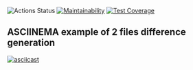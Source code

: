 ![Actions Status](https://github.com/sahaviev/frontend-project-lvl2/workflows/Base%20check/badge.svg)
[![Maintainability](https://api.codeclimate.com/v1/badges/b09d8e9d0dfb452ed3e3/maintainability)](https://codeclimate.com/github/sahaviev/frontend-project-lvl2/maintainability)
[![Test Coverage](https://api.codeclimate.com/v1/badges/b09d8e9d0dfb452ed3e3/test_coverage)](https://codeclimate.com/github/sahaviev/frontend-project-lvl2/test_coverage)

## ASCIINEMA example of 2 files difference generation
[![asciicast](https://asciinema.org/a/377496.svg)](https://asciinema.org/a/377496)
